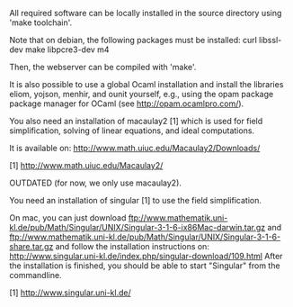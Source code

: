 All required software can be locally installed in
the source directory using 'make toolchain'.

Note that on debian, the following packages must
be installed:
  curl libssl-dev make libpcre3-dev m4

Then, the webserver can be compiled with 'make'.

It is also possible to use a global Ocaml
installation and install the libraries eliom,
yojson, menhir, and ounit yourself, e.g., using the
opam package package manager for OCaml
(see http://opam.ocamlpro.com/).

You also need an installation of macaulay2 [1] which
is used for field simplification, solving of linear
equations, and ideal computations.

It is available on:
  http://www.math.uiuc.edu/Macaulay2/Downloads/


[1] http://www.math.uiuc.edu/Macaulay2/


OUTDATED (for now, we only use macaulay2).

You need an installation of singular [1] to use
the field simplification.

On mac, you can just download
  ftp://www.mathematik.uni-kl.de/pub/Math/Singular/UNIX/Singular-3-1-6-ix86Mac-darwin.tar.gz
and
  ftp://www.mathematik.uni-kl.de/pub/Math/Singular/UNIX/Singular-3-1-6-share.tar.gz
and follow the installation instructions on:
  http://www.singular.uni-kl.de/index.php/singular-download/109.html
After the installation is finished, you should be able to start "Singular"
from the commandline.

[1] http://www.singular.uni-kl.de/